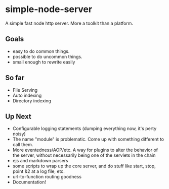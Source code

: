 # simple-node-server

A simple fast node http server.  More a toolkit than a platform.

## Goals

* easy to do common things.
* possible to do uncommon things.
* small enough to rewrite easily

## So far

* File Serving
* Auto indexing
* Directory indexing

## Up Next

* Configurable logging statements (dumping everything now, it's perty noisy)
* The name "module" is problematic. Come up with something different to call them.
* More eventedness/AOP/etc. A way for plugins to alter the behavior of the server,
  without necessarily being one of the servlets in the chain
* ejs and markdown parsers
* some scripts to wrap up the core server, and do stuff like start, stop, point &2
  at a log file, etc.
* url-to-function routing goodness
* Documentation!

